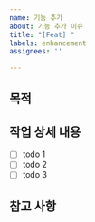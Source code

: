 ```yaml
---
name: 기능 추가
about: 기능 추가 이슈
title: "[Feat] "
labels: enhancement
assignees: ''

---
```


## 목적

<!-- 이슈의 목적을 작성해주세요. -->
> 

## 작업 상세 내용

- [ ] todo 1
- [ ] todo 2
- [ ] todo 3

## 참고 사항
